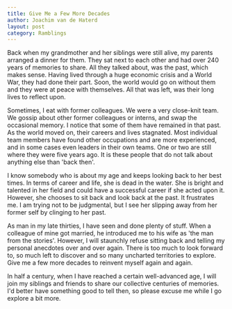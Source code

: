 ```yaml
---
title: Give Me a Few More Decades
author: Joachim van de Haterd
layout: post
category: Ramblings
---
```


Back when my grandmother and her siblings were still alive, my parents arranged a dinner for them. They sat next to each other and had over 240 years of memories to share. All they talked about, was the past, which makes sense. Having lived through a huge economic crisis and a World War, they had done their part. Soon, the world would go on without them and they were at peace with themselves. All that was left, was their long lives to reflect upon.

Sometimes, I eat with former colleagues. We were a very close-knit team. We gossip about other former colleagues or interns, and swap the occasional memory. I notice that some of them have remained in that past. As the world moved on, their careers and lives stagnated. Most individual team members have found other occupations and are more experienced, and in some cases even leaders in their own teams. One or two are still where they were five years ago. It is these people that do not talk about anything else than 'back then'.

I know somebody who is about my age and keeps looking back to her best times. In terms of career and life, she is dead in the water. She is bright and talented in her field and could have a successful career if she acted upon it. However, she chooses to sit back and look back at the past. It frustrates me. I am trying not to be judgmental, but I see her slipping away from her former self by clinging to her past. 

As man in my late thirties, I have seen and done plenty of stuff. When a colleague of mine got married, he introduced me to his wife as 'the man from the stories'.  However, I will staunchly refuse sitting back and telling my personal anecdotes over and over again. There is too much to look forward to, so much left to discover and so many uncharted territories to explore. Give me a few more decades to reinvent myself again and again.

In half a century, when I have reached a certain well-advanced age, I will join my siblings and friends to share our collective centuries of memories. I'd better have something good to tell then, so please excuse me while I go explore a bit more.
